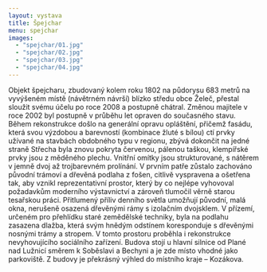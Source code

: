 ```yaml
---
layout: vystava
title: Špejchar
menu: spejchar
images:
  - "spejchar/01.jpg"
  - "spejchar/02.jpg"
  - "spejchar/03.jpg"
  - "spejchar/04.jpg"
---
```


Objekt špejcharu, zbudovaný kolem roku 1802 na půdorysu 683 metrů na vyvýšeném místě (návětrném návrší) blízko středu obce Želeč, přestal sloužit svému účelu po roce 2008 a postupně chátral.
Změnou majitele v roce 2002 byl postupně v průběhu let opraven do současného stavu. Během rekonstrukce došlo na generální opravu opláštění, přičemž fasádu, která svou výzdobou a barevností (kombinace žluté s bílou) ctí prvky užívané na stavbách obdobného typu v regionu, zbývá dokončit na jedné straně Střecha byla znovu pokryta červenou, pálenou taškou, klempířské prvky jsou z měděného plechu.
Vnitřní omítky jsou strukturované, s nátěrem v jemně dvoj až trojbarevném prolínání. V prvním patře zůstalo zachováno původní trámoví a dřevěná podlaha z fošen, citlivě vyspravena a ošetřena tak, aby vznikl reprezentativní prostor, který by co nejlépe vyhovoval požadavkům moderního výstavnictví a zároveň tlumočil věrně starou tesařskou práci. Přitlumený příliv denního světla umožňují původní, malá okna, nerušeně osazená dřevěnými rámy s izolačním dvojsklem. 
V přízemí, určeném pro přehlídku staré zemědělské techniky, byla na podlahu zasazena dlažba, která svým hnědým odstínem koresponduje s dřevěnými nosnými trámy a stropem. V tomto prostoru proběhla i rekonstrukce nevyhovujícího sociálního zařízení.
Budova stojí u hlavní silnice od Plané nad Lužnicí směrem k Soběslavi a Bechyni a je zde místo vhodné jako parkoviště. Z budovy je překrásný výhled do místního kraje – Kozákova.

<object width="480" height="360"><param name="movie" value="http://www.youtube.com/v/DjpC3OJkRB8?version=3&amp;hl=cs_CZ&amp;rel=0"></param><param name="allowFullScreen" value="true"></param><param name="allowscriptaccess" value="always"></param><embed src="http://www.youtube.com/v/DjpC3OJkRB8?version=3&amp;hl=cs_CZ&amp;rel=0" type="application/x-shockwave-flash" width="480" height="360" allowscriptaccess="always" allowfullscreen="true"></embed></object>

